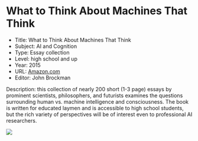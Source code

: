 # What to Think About Machines That Think
* Title: What to Think About Machines That Think
* Subject: AI and Cognition
* Type: Essay collection
* Level: high school and up
* Year: 2015
* URL: [Amazon.com](https://www.amazon.com/What-Think-About-Machines-That/dp/006242565X)
* Editor: John Brockman

Description: this collection of nearly 200 short (1-3 page) essays by prominent scientists, philosophers, and futurists examines the questions surrounding human vs. machine intelligence and consciousness. The book is written for educated laymen and is accessible to high school students, but the rich variety of perspectives will be of interest even to professional AI researchers.

![](https://github.com/touretzkyds/ai4k12/raw/master/images/what-to-think-cover.jpg)